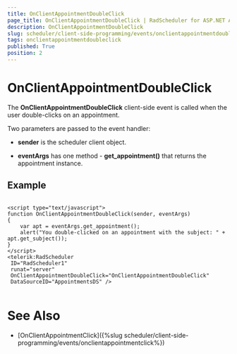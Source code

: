 ```yaml
---
title: OnClientAppointmentDoubleClick
page_title: OnClientAppointmentDoubleClick | RadScheduler for ASP.NET AJAX Documentation
description: OnClientAppointmentDoubleClick
slug: scheduler/client-side-programming/events/onclientappointmentdoubleclick
tags: onclientappointmentdoubleclick
published: True
position: 2
---
```


# OnClientAppointmentDoubleClick



The **OnClientAppointmentDoubleClick** client-side event is called when the user double-clicks on an appointment.

Two parameters are passed to the event handler:

* **sender** is the scheduler client object.

* **eventArgs** has one method - **get_appointment()** that returns the appointment instance.

## Example

````ASPNET
	
<script type="text/javascript">   
function OnClientAppointmentDoubleClick(sender, eventArgs)
{
	var apt = eventArgs.get_appointment();
	alert("You double-clicked on an appointment with the subject: " + apt.get_subject());
}
</script>
<telerik:RadScheduler
 ID="RadScheduler1"
 runat="server"  
 OnClientAppointmentDoubleClick="OnClientAppointmentDoubleClick"
 DataSourceID="AppointmentsDS" />
	
````



# See Also

 * [OnClientAppointmentClick]({%slug scheduler/client-side-programming/events/onclientappointmentclick%})
